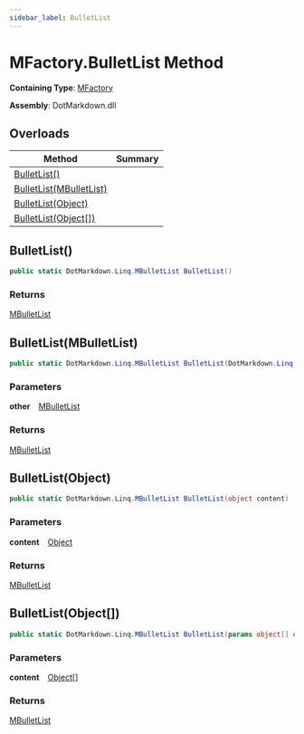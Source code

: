 ```yaml
---
sidebar_label: BulletList
---
```


# MFactory\.BulletList Method

**Containing Type**: [MFactory](../index.md)

**Assembly**: DotMarkdown\.dll

## Overloads

| Method | Summary |
| ------ | ------- |
| [BulletList()](#1602848078) | |
| [BulletList(MBulletList)](#3503762211) | |
| [BulletList(Object)](#677504253) | |
| [BulletList(Object\[\])](#4181783604) | |

<a id="1602848078"></a>

## BulletList\(\) 

```csharp
public static DotMarkdown.Linq.MBulletList BulletList()
```

### Returns

[MBulletList](../../MBulletList/index.md)

<a id="3503762211"></a>

## BulletList\(MBulletList\) 

```csharp
public static DotMarkdown.Linq.MBulletList BulletList(DotMarkdown.Linq.MBulletList other)
```

### Parameters

**other** &ensp; [MBulletList](../../MBulletList/index.md)

### Returns

[MBulletList](../../MBulletList/index.md)

<a id="677504253"></a>

## BulletList\(Object\) 

```csharp
public static DotMarkdown.Linq.MBulletList BulletList(object content)
```

### Parameters

**content** &ensp; [Object](https://docs.microsoft.com/en-us/dotnet/api/system.object)

### Returns

[MBulletList](../../MBulletList/index.md)

<a id="4181783604"></a>

## BulletList\(Object\[\]\) 

```csharp
public static DotMarkdown.Linq.MBulletList BulletList(params object[] content)
```

### Parameters

**content** &ensp; [Object](https://docs.microsoft.com/en-us/dotnet/api/system.object)\[\]

### Returns

[MBulletList](../../MBulletList/index.md)

